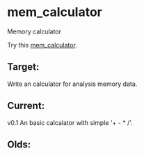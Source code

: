 mem_calculator
==============

Memory calculator

Try this [mem_calculator](http://elta.github.io/mem_calculator/).


Target:
-------

Write an calculator for analysis memory data.

Current:
--------

v0.1
An basic calcalator with simple '+ - * /'.


Olds:
-----
